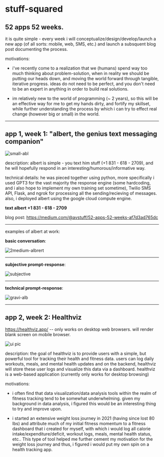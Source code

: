 # stuff-squared
## 52 apps 52 weeks. 

it is quite simple - every week i will conceptualize/design/develop/launch a new app (of all sorts: mobile, web, SMS, etc.) and launch a subsquent blog post documenting the process. 

motivations: 

- i've recently come to a realization that we (humans) spend way too much thinking about problem-solution, when in reality we should be putting our heads down, and moving the world forward through tangible, iterative progress. ideas do not need to be perfect, and you don't need to be an expert in anything in order to build real solutions. 

- im relatively new to the world of programming (~ 2 years), so this will be an effective way for me to get my hands dirty, and fortify my skillset, while further understanding the process by which i can try to effect real change (however big or small) in the world.  


-------------------------------------------------------------------------------------------------------------------

## app 1, week 1: "albert, the genius text messaging companion"


![small-abl](https://user-images.githubusercontent.com/63463942/203387083-5c431f22-317c-4537-b1d8-5cc6a5430705.png)


description: albert is simple - you text him stuff (+1 831 - 618 - 2709), and he will hopefully respond in an interesting/humorous/informative way. 

technical details: he was pieced together using python, more specifically i used GPT3 for the vast majority the response engine (some hardcoding, and i also hope to implement my own training set sometime), Twilio SMS API, Flask, and ngrok for processing all the sending/recieving of messages. also, i deployed albert using the google cloud compute engine. 

**text albert +1 831 - 618 - 2709**


blog post: https://medium.com/@avstuff/52-apps-52-weeks-af7d3ad765dc


-------------------------------------------------------------------------------------------------------------------


examples of albert at work: 

**basic conversation**: 



![2medium-albrert](https://user-images.githubusercontent.com/63463942/203387830-a0a59769-520d-447d-ba3a-ca8d3dfdadc1.png)





-------------------------------------------------------------------------------------------------------------------

**subjective prompt-response**: 



![subjective](https://user-images.githubusercontent.com/63463942/203389947-e318e001-12e7-48bc-8735-50ee6fd43f8d.png)






-------------------------------------------------------------------------------------------------------------------

**technical prompt-response**: 



![gravi-alb](https://user-images.githubusercontent.com/63463942/203387993-fb771307-fd46-443f-b00d-c5566f532bc0.png)







-------------------------------------------------------------------------------------------------------------------


## app 2, week 2: Healthviz 


https://healthviz.app/ -- only works on desktop web browsers. will render blank screen on mobile browser. 


![ui pic](https://user-images.githubusercontent.com/63463942/203390358-ae5fc67f-6df2-44f4-b9d5-4b1b58fef8a4.png)



description: the goal of healthviz is to provide users with a simple, but powerful tool for tracking their health and fitness data. users can log daily workouts, meals, and mental health updates and on the backend, healthviz will store these user logs and visualize this data via a dashboard. healthviz is a web-based application (currently only works for desktop browsing)

motivations: 

- i often find that data visualization/data analysis tools within the realm of fitness tracking tend to be somewhat underwhelming. given my background in data analysis, i figured this would be an interesting thing to try and improve upon. 

- i started an extensive weight loss journey in 2021 (having since lost 80 lbs) and attribute much of my initial fitness momentum to a fitness dashboard that i created for myself, with which i would log all calorie intake/expenditure/deficit, workout logs, meals, mental health status, etc.. This type of tool helped me further cement my motivation for the weight loss journey and thus, i figured i would put my own spin on a health tracking app. 
